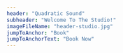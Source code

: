 ```yaml
---
header: "Quadratic Sound"
subheader: "Welcome To The Studio!"
imageFileName: "header-studio.jpg"
jumpToAnchor: "Book"
jumpToAnchorText: "Book Now"
---
```

